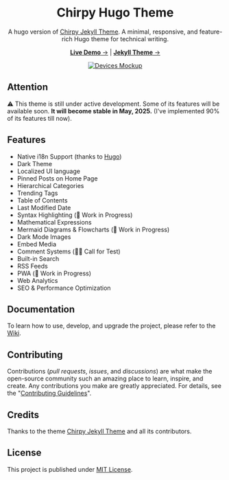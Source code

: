 <!-- markdownlint-disable-next-line -->
<div align="center">

  <!-- markdownlint-disable-next-line -->
  # Chirpy Hugo Theme

  A hugo version of [Chirpy Jekyll Theme]([chirpy-jekyll]). A minimal, responsive, and feature-rich Hugo theme for technical writing.

  [**Live Demo** →][demo] | [**Jekyll Theme** →][chirpy-jekyll]

  [![Devices Mockup](https://chirpy-img.netlify.app/commons/devices-mockup.png)][demo]

</div>

## Attention

⚠️ This theme is still under active development. Some of its features will be available soon. **It will become stable in May, 2025.** (I've implemented 90% of its features till now).

## Features

- Native i18n Support (thanks to [Hugo][hugo])
- Dark Theme
- Localized UI language
- Pinned Posts on Home Page
- Hierarchical Categories
- Trending Tags
- Table of Contents
- Last Modified Date
- Syntax Highlighting (🚧 Work in Progress)
- Mathematical Expressions
- Mermaid Diagrams & Flowcharts (🚧 Work in Progress)
- Dark Mode Images
- Embed Media
- Comment Systems (🙋‍♂️ Call for Test)
- Built-in Search
- RSS Feeds
- PWA (🚧 Work in Progress)
- Web Analytics
- SEO & Performance Optimization

## Documentation

To learn how to use, develop, and upgrade the project, please refer to the [Wiki][wiki].

## Contributing

Contributions (_pull requests_, _issues_, and _discussions_) are what make the open-source community such an amazing place
to learn, inspire, and create. Any contributions you make are greatly appreciated.
For details, see the "[Contributing Guidelines][contribute-guide]".

## Credits

Thanks to the theme [Chirpy Jekyll Theme][chirpy-jekyll] and all its contributors.

## License

This project is published under [MIT License][license].

[chirpy-jekyll]: https://github.com/cotes2020/jekyll-theme-chirpy
[license]: https://github.com/geekifan/hugo-theme-chirpy/blob/main/LICENSE
[hugo]: https://gohugo.io/
[demo]: https://github.com/geekifan/
[wiki]: https://github.com/geekifan/
[contribute-guide]: https://github.com/geekifan/